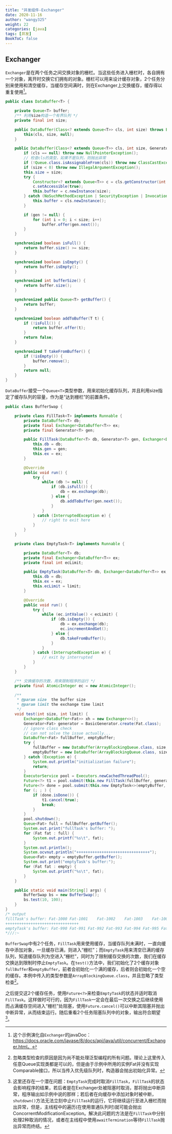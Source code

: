 ```yaml
---
title: "并发组件-Exchanger"
date: 2020-11-16
author: "wangy325"
weight: 22
categories: [java]
tags: [并发]
BookToC: false
---
```


##  Exchanger

`Exchanger`是在两个任务之间交换对象的栅栏。当这些任务进入栅栏时，各自拥有一个对象，离开时交换它们拥有的对象。栅栏可以用来设计缓存对象，2个任务分别来使用和清空缓存，当缓存空间满时，则在Exchanger上交换缓存，缓存得以重复使用[^7]。

<!--more-->

```java
public class DataBuffer<T> {

    private Queue<T> buffer;
    /** 利用size构造一个有界队列 */
    private final int size;

    public DataBuffer(Class<? extends Queue<T>> cls, int size) throws Exception {
        this(cls, size, null);
    }

    public DataBuffer(Class<? extends Queue<T>> cls, int size, Generator<T> gen) throws Exception {
        if (cls == null) throw new NullPointerException();
        // 检查cls的类型，如果不是队列，则抛出异常
        if (!Queue.class.isAssignableFrom(cls)) throw new ClassCastException();
        if (size < 0) throw new IllegalArgumentException();
        this.size = size;
        try {
            Constructor<? extends Queue<T>> c = cls.getConstructor(int.class);
            c.setAccessible(true);
            this.buffer = c.newInstance(size);
        } catch (NoSuchMethodException | SecurityException | InvocationTargetException e) {
            this.buffer = cls.newInstance();
        }

        if (gen != null) {
            for (int i = 0; i < size; i++)
                buffer.offer(gen.next());
        }
    }

    synchronized boolean isFull() {
        return buffer.size() >= size;
    }

    synchronized boolean isEmpty() {
        return buffer.isEmpty();
    }

    synchronized int bufferSize() {
        return buffer.size();
    }

    synchronized public Queue<T> getBuffer() {
        return buffer;
    }

    synchronized boolean addToBuffer(T t) {
        if (!isFull()) {
            return buffer.offer(t);
        }
        return false;
    }

    synchronized T takeFromBuffer() {
        if (!isEmpty()) {
            buffer.remove();
        }
        return null;
    }
}
```

`DataBuffer`接受一个`Queue<T>`类型参数，用来初始化缓存队列，并且利用size指定了缓存队列的容量，作为是“达到栅栏”的前置条件。

```java
public class BufferSwap {

    private class FillTask<T> implements Runnable {
        private DataBuffer<T> db;
        private final Exchanger<DataBuffer<T>> ex;
        private final Generator<T> gen;

        public FillTask(DataBuffer<T> db, Generator<T> gen, Exchanger<DataBuffer<T>> ex) {
            this.db = db;
            this.gen = gen;
            this.ex = ex;
        }

        @Override
        public void run() {
            try {
                while (db != null) {
                    if (db.isFull()) {
                        db = ex.exchange(db);
                    } else {
                        db.addToBuffer(gen.next());
                    }
                }
            } catch (InterruptedException e) {
                // right to exit here
            }
        }
    }

    private class EmptyTask<T> implements Runnable {

        private DataBuffer<T> db;
        private final Exchanger<DataBuffer<T>> ex;
        private final int ecLimit;

        public EmptyTask(DataBuffer<T> db, Exchanger<DataBuffer<T>> ex, int limit) {
            this.db = db;
            this.ex = ex;
            this.ecLimit = limit;
        }

        @Override
        public void run() {
            try {
                while (ec.intValue() < ecLimit) {
                    if (db.isEmpty()) {
                        db = ex.exchange(db);
                        ec.incrementAndGet();
                    } else {
                        db.takeFromBuffer();
                    }
                }
            } catch (InterruptedException e) {
                // exit by interrupted
            }
        }
    }

    /** 交换缓存的次数，用来限制程序的运行 */
    private final AtomicInteger ec = new AtomicInteger();

    /**
     * @param size  the buffer size
     * @param limit the exchange time limit
     */
    void test(int size, int limit) {
        Exchanger<DataBuffer<Fat>> xh = new Exchanger<>();
        Generator<Fat> generator = BasicGenerator.create(Fat.class);
        // ignore class check
        // can not solve the issue actually...
        DataBuffer<Fat> fullBuffer, emptyBuffer;
        try {
            fullBuffer = new DataBuffer(ArrayBlockingQueue.class, size, generator);
            emptyBuffer = new DataBuffer(ArrayBlockingQueue.class, size);
        } catch (Exception e) {
            System.out.println("initialization failure");
            return;
        }
        ExecutorService pool = Executors.newCachedThreadPool();
        Future<?> t1 = pool.submit(this.new FillTask(fullBuffer, generator, xh));
        Future<?> done = pool.submit(this.new EmptyTask<>(emptyBuffer, xh, limit));
        for (; ; ) {
            if (done.isDone()) {
                t1.cancel(true);
                break;
            }
        }
        pool.shutdown();
        Queue<Fat> full = fullBuffer.getBuffer();
        System.out.print("fullTask's buffer: ");
        for (Fat fat : full) {
            System.out.printf("%s\t", fat);
        }
        System.out.println();
        System.ocvnut.println("++++++++++++++++++++++++++++++++");
        Queue<Fat> empty = emptyBuffer.getBuffer();
        System.out.print("emptyTask's buffer:");
        for (Fat fat : empty) {
            System.out.printf("%s\t", fat);
        }
    }

    public static void main(String[] args) {
        BufferSwap bs = new BufferSwap();
        bs.test(10, 100);
    }
}
/* output
fillTask's buffer: Fat-1000	Fat-1001	Fat-1002	Fat-1003	Fat-1004	Fat-1005	Fat-1006	Fat-1007	Fat-1008	Fat-1009
++++++++++++++++++++++++++++++++
emptyTask's buffer: Fat-990	Fat-991	Fat-992	Fat-993	Fat-994	Fat-995	Fat-996	Fat-997	Fat-998	Fat-999
*///:~
```

`BufferSwap`中有2个任务，`FillTask`用来使用缓存，当缓存队列未满时，一直向缓存中添加对象，一旦缓存已满，则进入“栅栏”；而`EmptyTask`用来清空已满的缓存队列，知道缓存队列为空进入”栅栏”，同时为了限制缓存交换的次数，我们在缓存交换达到限制时停止`EmptyTask`。在`test()`方法中，我们初始化了2个缓存对象`fullBuffer`和`emptyBuffer`，前者会初始化一个满的缓存，后者则会初始化一个空的缓存。本例中传入的类型参数是`ArrayBlockingQueue.class`，并且忽略了类型检查[^8]。

之后提交这2个缓存任务，使用`Future<?>`来检查`EmptyTask`的状态并适时取消`FillTask`。这样做时可行的，因为`FillTask`一定会在最后一次交换之后继续使用而占满缓存空间进入“栅栏”处阻塞，使用`Future.cancel()`可以中断其阻塞并抛出中断异常，从而结束运行。随后重看2个任务阻塞队列中的对象，输出符合期望[^note]。

[^note]: 这里还存在一个潜在问题：`EmptyTask`完成时取消`FillTask`，`FillTask`的状态会影响程序的结果，若后者是在Exchanger处被阻塞时取消，那将抛出中断异常，程序输出如示例中说的那样；若后者在向缓存中添加对象时被中断，`shutdown()`方法无法立刻中止`FillTask`的运行，它将继续运行至进入栅栏而抛出异常，但是，主线程中的遍历(在使用普通队列时)就可能会抛出ConcorrentModificationException。解决此问题的方法是在`FillTask`中分别处理2种取消的情况，或者在主线程中使用`awaitTermination`等待`FillTask`抛出异常而终结。

[^7]: 这个示例演化自`Exchanger`的javaDoc：https://docs.oracle.com/javase/8/docs/api/java/util/concurrent/Exchanger.html。
[^8]: 忽略类型检查的原因是因为尚不能处理泛型编程的所有问题。理论上这里传入任意Queue<T>实现类都是可以的，但是由于示例中所用的实例Fat并没有实现Comparable接口，所以当传入优先级队列时，构造器会抛出初始化异常。
